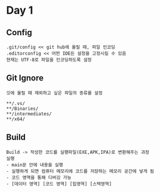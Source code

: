 ﻿# Day 1

## Config
```
.git/config << git hub에 올릴 때, 파일 인코딩
.editorconfig << 어떤 IDE든 설정을 고정시킬 수 있음
현재는 UTF-8로 파일을 인코딩하도록 설정

```
## Git Ignore
```
깃에 올릴 때 제외하고 싶은 파일의 종류를 설정

**/.vs/
**/Binaries/
**/intermediates/
**/x64/

```

## Build
```
Build -> 작성한 코드를 실행파일(EXE,APK,IPA)로 변환해주는 과정
실행 
- main문 안에 내용을 실행
- 실행하게 되면 컴퓨터 메모리에 코드를 저장하는 메모리 공간에 넣게 됨
- 코드 영역을 통해 디버깅 가능
- [데이터 영역] [코드 영역] [힙영역] [스택영역]
 


```
